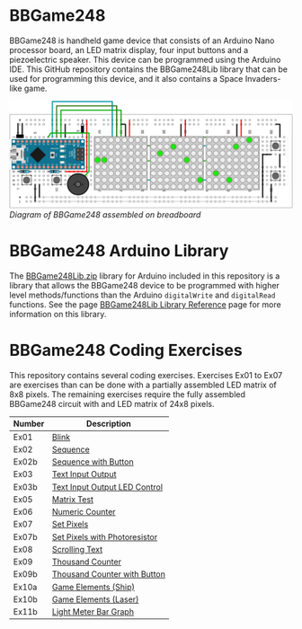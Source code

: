 # BBGame248

BBGame248 is handheld game device that consists of an Arduino Nano processor board, an LED matrix display, four input buttons and a piezoelectric speaker. This device can be programmed using the Arduino IDE. This GitHub repository contains the BBGame248Lib library that can be used for programming this device, and it also contains a Space Invaders-like game.

![BBGame248 build diagram](https://github.com/codeninjaswestkaty/BBGame248/blob/master/Build/BBGame248.png?raw=true)
*Diagram of BBGame248 assembled on breadboard*

# BBGame248 Arduino Library

The [BBGame248Lib.zip](https://github.com/codeninjaswestkaty/BBGame248/blob/master/Lib/BBGame248Lib.zip?raw=true) library for Arduino included in this repository is a library that allows the BBGame248 device to be programmed with higher level methods/functions than the Arduino `digitalWrite` and `digitalRead` functions. See the page [BBGame248Lib Library Reference](https://github.com/codeninjaswestkaty/BBGame248/wiki/BBGame248Lib-Library-Reference) page for more information on this library. 

# BBGame248 Coding Exercises

This repository contains several coding exercises. Exercises Ex01 to Ex07 are exercises than can be done with a partially assembled LED matrix of 8x8 pixels. The remaining exercises require the fully assembled BBGame248 circuit with and LED matrix of 24x8 pixels.

| Number | Description |
| --- | --- |
|Ex01  	|[Blink](https://github.com/codeninjaswestkaty/BBGame248/blob/master/Exercises/Ex01_Blink/Ex01_Blink.ino) |
|Ex02  	|[Sequence](https://github.com/codeninjaswestkaty/BBGame248/blob/master/Exercises/Ex02_Sequence/Ex02_Sequence.ino) |
|Ex02b 	|[Sequence with Button](https://github.com/codeninjaswestkaty/BBGame248/blob/master/Exercises/Ex02b_Sequence_with_Button/Ex02b_Sequence_with_Button.ino) |
|Ex03  	|[Text Input Output](https://github.com/codeninjaswestkaty/BBGame248/blob/master/Exercises/Ex03_Text_Input_Output/Ex03_Text_Input_Output.ino) |
|Ex03b 	|[Text Input Output LED Control](https://github.com/codeninjaswestkaty/BBGame248/blob/master/Exercises/Ex03b_Text_Input_Output_LED_Control/Ex03b_Text_Input_Output_LED_Control.ino) |
|Ex05  	|[Matrix Test](https://github.com/codeninjaswestkaty/BBGame248/blob/master/Exercises/Ex05_Matrix_Test/Ex05_Matrix_Test.ino) |
|Ex06  	|[Numeric Counter](https://github.com/codeninjaswestkaty/BBGame248/blob/master/Exercises/Ex06_Numeric_Counter/Ex06_Numeric_Counter.ino) |
|Ex07  	|[Set Pixels](https://github.com/codeninjaswestkaty/BBGame248/blob/master/Exercises/Ex07_Set_Pixels/Ex07_Set_Pixels.ino) |
|Ex07b 	|[Set Pixels with Photoresistor](https://github.com/codeninjaswestkaty/BBGame248/blob/master/Exercises/Ex07b_Set_Pixels_with_Photoresistor/Ex07b_Set_Pixels_with_Photoresistor.ino) |
|Ex08  	|[Scrolling Text](https://github.com/codeninjaswestkaty/BBGame248/blob/master/Exercises/Ex08_Scrolling_Text/Ex08_Scrolling_Text.ino) |
|Ex09  	|[Thousand Counter](https://github.com/codeninjaswestkaty/BBGame248/blob/master/Exercises/Ex09_Thousand_Counter/Ex09_Thousand_Counter.ino) |
|Ex09b 	|[Thousand Counter with Button](https://github.com/codeninjaswestkaty/BBGame248/blob/master/Exercises/Ex09b_Thousand_Counter_with_Button/Ex09b_Thousand_Counter_with_Button.ino) |
|Ex10a 	|[Game Elements (Ship)](https://github.com/codeninjaswestkaty/BBGame248/blob/master/Exercises/Ex10a_Game_Elements/Ex10a_Game_Elements.ino) |
|Ex10b 	|[Game Elements (Laser)](https://github.com/codeninjaswestkaty/BBGame248/blob/master/Exercises/Ex10b_Game_Elements/Ex10b_Game_Elements.ino) |
|Ex11b 	|[Light Meter Bar Graph](https://github.com/codeninjaswestkaty/BBGame248/blob/master/Exercises/Ex11b_Light_Meter_Bar_Graph/Ex11b_Light_Meter_Bar_Graph.ino) |
